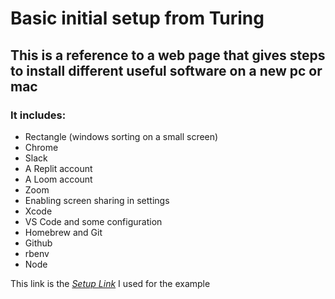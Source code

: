# Basic initial setup from Turing
## This is a reference to a web page that gives steps to install different useful software on a new pc or mac
### It includes:
- Rectangle (windows sorting on a small screen)
- Chrome
- Slack
- A Replit account
- A Loom account
- Zoom
- Enabling screen sharing in settings
- Xcode
- VS Code and some configuration
- Homebrew and Git
- Github
- rbenv
- Node

This link is the *[Setup Link](https://mod0.turing.edu/computer-setup)* I used for the example